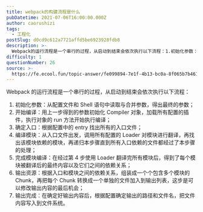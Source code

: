 ```yaml
---
title: webpack的构建流程是什么
pubDatetime: 2021-07-06T16:00:00.000Z
author: caorushizi
tags:
  - 工程化
postSlug: d0cd9c612a7721affd5be6923928fdb8
description: >-
  Webpack的运行流程是一个串行的过程，从启动到结束会依次执行以下流程：1.初始化参数：从配置文件和Shell语句中读取与合并参数，得出最终的参数；2.开始编译：用上一步得到的参数初始化Compil
difficulty: 1
questionNumber: 26
source: >-
  https://fe.ecool.fun/topic-answer/fe099894-7e1f-4b13-bc0a-8f065b7b4616?orderBy=updateTime&order=desc&tagId=28
---
```


Webpack 的运行流程是一个串行的过程，从启动到结束会依次执行以下流程：

1.  初始化参数：从配置文件和 Shell 语句中读取与合并参数，得出最终的参数；
2.  开始编译：用上一步得到的参数初始化 Compiler 对象，加载所有配置的插件，执行对象的 run 方法开始执行编译；
3.  确定入口：根据配置中的 entry 找出所有的入口文件；
4.  编译模块：从入口文件出发，调用所有配置的 Loader 对模块进行翻译，再找出该模块依赖的模块，再递归本步骤直到所有入口依赖的文件都经过了本步骤的处理；
5.  完成模块编译：在经过第 4 步使用 Loader 翻译完所有模块后，得到了每个模块被翻译后的最终内容以及它们之间的依赖关系；
6.  输出资源：根据入口和模块之间的依赖关系，组装成一个个包含多个模块的 Chunk，再把每个 Chunk 转换成一个单独的文件加入到输出列表，这步是可以修改输出内容的最后机会；
7.  输出完成：在确定好输出内容后，根据配置确定输出的路径和文件名，把文件内容写入到文件系统。
